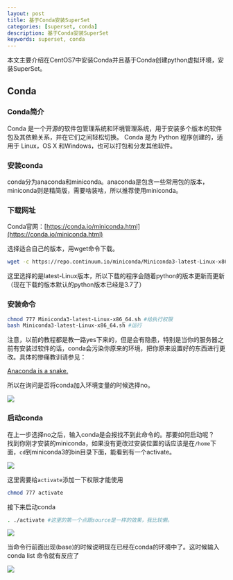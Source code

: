```yaml
---
layout: post
title: 基于Conda安装SuperSet
categories: [superset, conda]
description: 基于Conda安装SuperSet
keywords: superset, conda
---
```


本文主要介绍在CentOS7中安装Conda并且基于Conda创建python虚拟环境，安装SuperSet。

## Conda

### Conda简介

Conda 是一个开源的软件包管理系统和环境管理系统，用于安装多个版本的软件包及其依赖关系，并在它们之间轻松切换。 Conda 是为 Python 程序创建的，适用于 Linux，OS X 和Windows，也可以打包和分发其他软件。

### 安装conda

conda分为anaconda和miniconda。anaconda是包含一些常用包的版本，miniconda则是精简版，需要啥装啥，所以推荐使用miniconda。

### 下载网址

Conda官网：[https://conda.io/miniconda.html](https://conda.io/miniconda.html)

选择适合自己的版本，用wget命令下载。  

```bash
wget -c https://repo.continuum.io/miniconda/Miniconda3-latest-Linux-x86_64.sh
```

这里选择的是latest-Linux版本，所以下载的程序会随着python的版本更新而更新（现在下载的版本默认的python版本已经是3.7了）   

### 安装命令  

```bash
chmod 777 Miniconda3-latest-Linux-x86_64.sh #给执行权限
bash Miniconda3-latest-Linux-x86_64.sh #运行
```

注意，以前的教程都是教一路yes下来的，但是会有隐患，特别是当你的服务器之前有安装过软件的话，conda会污染你原来的环境，把你原来设置好的东西进行更改。具体的惨痛教训请参见：   

[Anaconda is a snake.](https://mp.weixin.qq.com/s?__biz=MzAxMDkxODM1Ng==&mid=2247486380&idx=1&sn=9329fcd0a60ac5488607d359d6c28134&chksm=9b484b17ac3fc20153d25cbdefe5017c7aa9080d13b5473a05f79808244e848b0a45d2a6a735&scene=21#wechat_redirect)   

所以在询问是否将conda加入环境变量的时候选择no。  

![](https://allanhao.com/images/2019-08-01-15-34-51.png)

### 启动conda

在上一步选择no之后，输入conda是会报找不到此命令的。那要如何启动呢？    
找到你刚才安装的miniconda，如果没有更改过安装位置的话应该是在`/home`下面，`cd`到miniconda3的bin目录下面，能看到有一个activate。   

![](https://allanhao.com/images/2019-08-01-15-36-05.png)

这里需要给`activate`添加一下权限才能使用

```bash
chmod 777 activate 
```

接下来启动conda

```bash
. ./activate #这里的第一个点跟source是一样的效果，我比较懒。
```
![](https://allanhao.com/images/2019-08-01-15-38-42.png)

当命令行前面出现(base)的时候说明现在已经在conda的环境中了。这时候输入conda list 命令就有反应了

![](https://allanhao.com/images/2019-08-01-15-39-00.png)